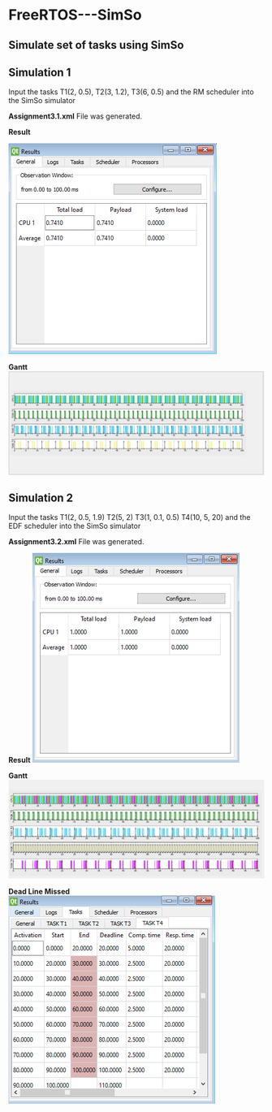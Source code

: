# FreeRTOS---SimSo

## Simulate set of tasks using SimSo

## Simulation 1 

Input the tasks T1(2, 0.5), T2(3, 1.2), T3(6, 0.5) and the RM scheduler into the SimSo simulator


**Assignment3.1.xml** File was generated.

**Result**

![GUI](https://github.com/adolfdcosta91/FreeRTOS---SimSo/blob/master/ScreenShot/Result1.png)

**Gantt**
![GUI](https://github.com/adolfdcosta91/FreeRTOS---SimSo/blob/master/ScreenShot/Gantt1.png)

## Simulation 2

Input the tasks T1(2, 0.5, 1.9) T2(5, 2) T3(1, 0.1, 0.5) T4(10, 5, 20) and the EDF scheduler into the SimSo simulator

**Assignment3.2.xml** File was generated.

**Result**
![GUI](https://github.com/adolfdcosta91/FreeRTOS---SimSo/blob/master/ScreenShot/Result2.png)

**Gantt**
![GUI](https://github.com/adolfdcosta91/FreeRTOS---SimSo/blob/master/ScreenShot/Gantt2.png)

**Dead Line Missed**
![GUI](https://github.com/adolfdcosta91/FreeRTOS---SimSo/blob/master/ScreenShot/DeadlineMissed2.png)
